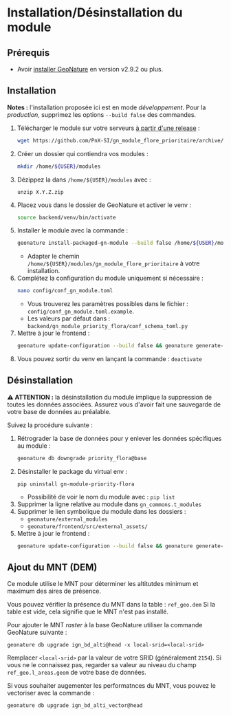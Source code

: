 # Installation/Désinstallation du module

## Prérequis

- Avoir [installer GeoNature](https://github.com/PnX-SI/GeoNature) en version v2.9.2 ou plus.

## Installation

**Notes :** l'installation proposée ici est en mode *développement*. Pour la *production*, supprimez les options `--build false` des commandes.

1. Télécharger le module sur votre serveurs [à partir d'une release](https://github.com/PnX-SI/gn_module_flore_prioritaire/releases) :
    ```bash
    wget https://github.com/PnX-SI/gn_module_flore_prioritaire/archive/X.Y.Z.zip
    ```
1. Créer un dossier qui contiendra vos modules :
    ```bash
    mkdir /home/${USER}/modules
    ```
1. Dézippez la dans `/home/${USER}/modules` avec :
    ```
    unzip X.Y.Z.zip
    ```
1. Placez vous dans le dossier de GeoNature et activer le venv :
    ```bash
    source backend/venv/bin/activate
    ```
1. Installer le module avec la commande :
    ```bash
    geonature install-packaged-gn-module --build false /home/${USER}/modules/gn_module_flore_prioritaire PRIORITY_FLORA
    ```
    - Adapter le chemin `/home/${USER}/modules/gn_module_flore_prioritaire` à votre installation.
1. Complétez la configuration du module uniquement si nécessaire :
    ```bash
    nano config/conf_gn_module.toml
    ```
    - Vous trouverez les paramètres possibles dans le fichier : `config/conf_gn_module.toml.example`.
    - Les valeurs par défaut dans : `backend/gn_module_priority_flora/conf_schema_toml.py`
1. Mettre à jour le frontend :
    ```bash
    geonature update-configuration --build false && geonature generate-frontend-tsconfig && geonature generate-frontend-tsconfig-app && geonature generate-frontend-modules-route
    ```
1. Vous pouvez sortir du venv en lançant la commande : `deactivate`


## Désinstallation

**⚠️ ATTENTION :** la désinstallation du module implique la suppression de toutes les données associées. Assurez vous d'avoir fait une sauvegarde de votre base de données au préalable.

Suivez la procédure suivante :
1. Rétrograder la base de données pour y enlever les données spécifiques au module :
    ```bash
    geonature db downgrade priority_flora@base
    ```
1. Désinstaller le package du virtual env :
    ```
    pip uninstall gn-module-priority-flora
    ```
    - Possibilité de voir le nom du module avec : `pip list`
1. Supprimer la ligne relative au module dans `gn_commons.t_modules`
1. Supprimer le lien symbolique du module dans les dossiers :
    - `geonature/external_modules`
    - `geonature/frontend/src/external_assets/`
1. Mettre à jour le frontend :
    ```bash
    geonature update-configuration --build false && geonature generate-frontend-tsconfig && geonature generate-frontend-tsconfig-app && geonature generate-frontend-modules-route
    ```

## Ajout du MNT (DEM)

Ce module utilise le MNT pour déterminer les altitutdes minimum et maximum
des aires de présence.

Vous pouvez vérifier la présence du MNT dans la table : `ref_geo.dem`
Si la table est vide, cela signifie que le MNT n'est pas installé.

Pour ajouter le MNT *raster* à la base GeoNature utiliser la commande GeoNature suivante :
```
geonature db upgrade ign_bd_alti@head -x local-srid=<local-srid>
```
Remplacer `<local-srid>` par la valeur de votre SRID (généralement `2154`).
Si vous ne le connaissez pas, regarder sa valeur au niveau du champ
`ref_geo.l_areas.geom` de votre base de données.

Si vous souhaiter augementer les performatnces du MNT, vous pouvez le vectoriser avec la commande :
```
geonature db upgrade ign_bd_alti_vector@head
```

